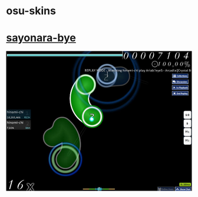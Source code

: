 # osu-skins


# [sayonara-bye](https://raw.githubusercontent.com/hinami-chi/osu-skins/main/osk/sayonara-bye.osk)
![](https://raw.githubusercontent.com/hinami-chi/osu-skins/main/img/sayonara-bye.jpg)
